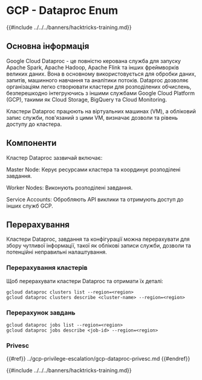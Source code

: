 # GCP -  Dataproc Enum

{{#include ../../../banners/hacktricks-training.md}}

## Основна інформація

Google Cloud Dataproc - це повністю керована служба для запуску Apache Spark, Apache Hadoop, Apache Flink та інших фреймворків великих даних. Вона в основному використовується для обробки даних, запитів, машинного навчання та аналітики потоків. Dataproc дозволяє організаціям легко створювати кластери для розподілених обчислень, безперешкодно інтегруючись з іншими службами Google Cloud Platform (GCP), такими як Cloud Storage, BigQuery та Cloud Monitoring.

Кластери Dataproc працюють на віртуальних машинах (VM), а обліковий запис служби, пов'язаний з цими VM, визначає дозволи та рівень доступу до кластера.

## Компоненти

Кластер Dataproc зазвичай включає:

Master Node: Керує ресурсами кластера та координує розподілені завдання.

Worker Nodes: Виконують розподілені завдання.

Service Accounts: Обробляють API виклики та отримують доступ до інших служб GCP.

## Перерахування

Кластери Dataproc, завдання та конфігурації можна перерахувати для збору чутливої інформації, такої як облікові записи служби, дозволи та потенційні неправильні налаштування.

### Перерахування кластерів

Щоб перерахувати кластери Dataproc та отримати їх деталі:
```
gcloud dataproc clusters list --region=<region>
gcloud dataproc clusters describe <cluster-name> --region=<region>
```
### Перерахунок завдань
```
gcloud dataproc jobs list --region=<region>
gcloud dataproc jobs describe <job-id> --region=<region>
```
### Privesc

{{#ref}}
../gcp-privilege-escalation/gcp-dataproc-privesc.md
{{#endref}}

{{#include ../../../banners/hacktricks-training.md}}
